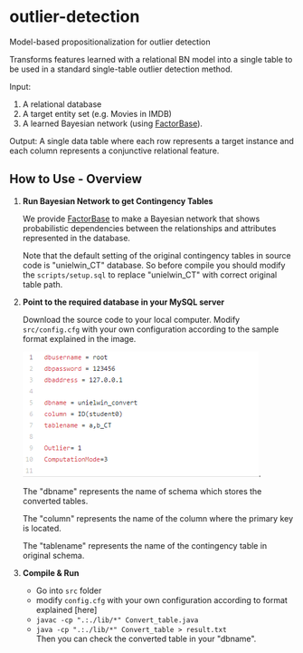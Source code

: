 # outlier-detection
Model-based propositionalization for outlier detection

Transforms features learned with a relational BN model into a single table to be used in a standard single-table outlier detection method.

Input: 

1. A relational database
2. A target entity set (e.g. Movies in IMDB)
3. A learned Bayesian network (using [FactorBase](https://github.com/sfu-cl-lab/FactorBase)).

Output: A single data table where each row represents a target instance and each column represents a conjunctive relational feature.


## How to Use - Overview

1. **Run Bayesian Network to get Contingency Tables**

     We provide [FactorBase](https://github.com/sfu-cl-lab/FactorBase) to make a Bayesian network that shows probabilistic dependencies between the relationships and attributes represented in the database. 
     
     Note that the default setting of the original contingency tables in source code is "unielwin_CT" database. So before compile you should modify the `scripts/setup.sql` to replace "unielwin_CT" with correct original table path.
        
        
2. **Point to the required database in your MySQL server**  

      Download the source code to your local computer.
      Modify `src/config.cfg` with your own configuration according to the sample format explained in the image.
      
      ![Sample Configuration](/FlatTable/src/images/configuration.png).
      
      The "dbname" represents the name of schema which stores the converted tables.
      
      The "column" represents the name of the column where the primary key is located.
      
      The "tablename" represents the name of the contingency table in original schema.
        
3. **Compile & Run** 

      + Go into `src` folder 
      + modify `config.cfg`  with your own configuration according to format explained [here]
      + `javac -cp ".:./lib/*" Convert_table.java `  
      + `java -cp ".:./lib/*" Convert_table > result.txt `  
      Then you can check the converted table in your "dbname".

